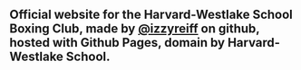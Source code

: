## Official website for the Harvard-Westlake School Boxing Club, made by [@izzyreiff](https://github.com/izzyreiff/) on github, hosted with Github Pages, domain by Harvard-Westlake School.
